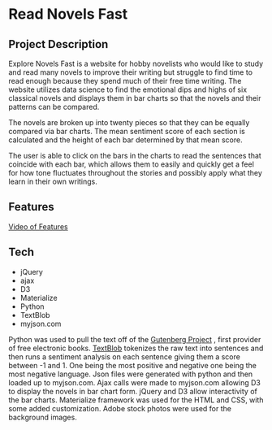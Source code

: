 # Read Novels Fast

## Project Description
Explore Novels Fast is a website for hobby novelists who would like to study and read many novels to improve their writing but struggle to find time to read enough because they spend much of their free time writing. The website utilizes data science to find the emotional dips and highs of six classical novels and displays them in bar charts so that the novels and their patterns can be compared.

The novels are broken up into twenty pieces so that they can be equally compared via bar charts.  The mean sentiment score of each section is calculated and the height of each bar determined by that mean score.

The user is able to click on the bars in the charts to read the sentences that coincide with each bar, which allows them to easily and quickly get a feel for how tone fluctuates throughout the stories and possibly apply what they learn in their own writings.

## Features

[Video of Features](https://vimeo.com/195994336 "Feature Video")



## Tech
* jQuery
* ajax
* D3
* Materialize
* Python
* TextBlob
* myjson.com

Python was used to pull the text off of the [Gutenberg Project](https://www.gutenberg.org/browse/scores/top "Gutenberg.org") , first provider of free electronic books. [TextBlob](https://textblob.readthedocs.io/en/dev/ "TextBlob") tokenizes the raw text into sentences and then runs a sentiment analysis on each sentence giving them a score between -1 and 1. One being the most positive and negative one being the most negative language. Json files were generated with python and then loaded up to myjson.com. Ajax calls were made to myjson.com allowing D3 to display the novels in bar chart form. jQuery and D3 allow interactivity of the bar charts. Materialize framework was used for the HTML and CSS, with some added customization. Adobe stock photos were used for the background images.
